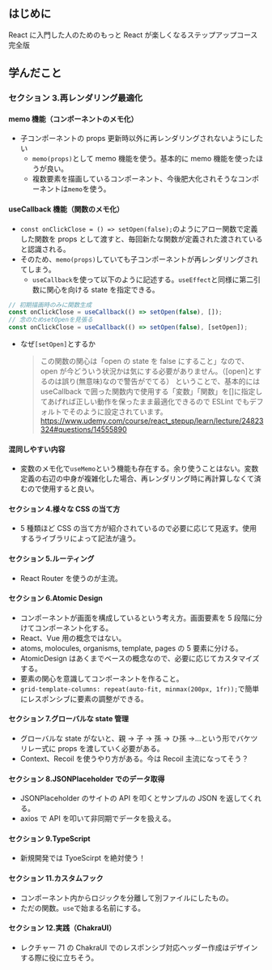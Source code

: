 ## はじめに

React に入門した人のためのもっと React が楽しくなるステップアップコース完全版

## 学んだこと

### セクション 3.再レンダリング最適化

#### memo 機能（コンポーネントのメモ化）

- 子コンポーネントの props 更新時以外に再レンダリングされないようにしたい
  - `memo(props)`として memo 機能を使う。基本的に memo 機能を使ったほうが良い。
  - 複数要素を描画しているコンポーネント、今後肥大化されそうなコンポーネントは`memo`を使う。

#### useCallback 機能（関数のメモ化）

- `const onClickClose = () => setOpen(false);`のようにアロー関数で定義した関数を props として渡すと、毎回新たな関数が定義された渡されていると認識される。
- そのため、`memo(props)`していても子コンポーネントが再レンダリングされてしまう。
  - `useCallback`を使って以下のように記述する。`useEffect`と同様に第二引数に関心を向ける state を指定できる。

```js
// 初期描画時のみに関数生成
const onClickClose = useCallback(() => setOpen(false), []);
// 念のためsetOpenを見張る
const onClickClose = useCallback(() => setOpen(false), [setOpen]);
```

- なぜ`[setOpen]`とするか
  > この関数の関心は「open の state を false にすること」なので、open が今どういう状況かは気にする必要がありません。（[open]とするのは誤り(無意味)なので警告がでてる）
  > ということで、基本的には useCallback で囲った関数内で使用する「変数」「関数」を[]に指定してあげれば正しい動作を保ったまま最適化できるので ESLint でもデフォルトでそのように設定されています。
  > https://www.udemy.com/course/react_stepup/learn/lecture/24823324#questions/14555890

#### 混同しやすい内容

- 変数のメモ化で`useMemo`という機能も存在する。余り使うことはない。変数定義の右辺の中身が複雑化した場合、再レンダリング時に再計算しなくて済むので使用すると良い。

#### セクション 4.様々な CSS の当て方

- 5 種類ほど CSS の当て方が紹介されているので必要に応じて見返す。使用するライブラリによって記法が違う。

#### セクション 5.ルーティング

- React Router を使うのが主流。

#### セクション 6.Atomic Design

- コンポーネントが画面を構成しているという考え方。画面要素を 5 段階に分けてコンポーネント化する。
- React、Vue 用の概念ではない。
- atoms, molocules, organisms, template, pages の 5 要素に分ける。
- AtomicDesign はあくまでベースの概念なので、必要に応じてカスタマイズする。
- 要素の関心を意識してコンポーネントを作ること。
- `grid-template-columns: repeat(auto-fit, minmax(200px, 1fr));`で簡単にレスポンシブに要素の調整ができる。

#### セクション 7.グローバルな state 管理

- グローバルな state がないと、親 → 子 → 孫 → ひ孫 →…という形でバケツリレー式に props を渡していく必要がある。
- Context、Recoil を使うやり方がある。今は Recoil 主流になってそう？

#### セクション 8.JSONPlaceholder でのデータ取得

- JSONPlaceholder のサイトの API を叩くとサンプルの JSON を返してくれる。
- axios で API を叩いて非同期でデータを扱える。

#### セクション 9.TypeScript

- 新規開発では TyoeScirpt を絶対使う！

#### セクション 11.カスタムフック

- コンポーネント内からロジックを分離して別ファイルにしたもの。
- ただの関数。`use`で始まる名前にする。

#### セクション 12.実践（ChakraUI）

- レクチャー 71 の ChakraUI でのレスポンシブ対応ヘッダー作成はデザインする際に役に立ちそう。
